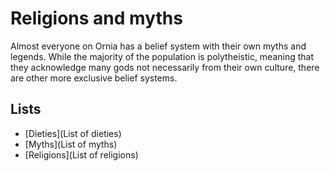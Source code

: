 # Religions and myths

Almost everyone on Ornia has a belief system with their own myths and legends. While the majority of the population is polytheistic, meaning that they acknowledge many gods not necessarily from their own culture, there are other more exclusive belief systems.

## Lists

- [Dieties](List of dieties)
- [Myths](List of myths)
- [Religions](List of religions)

